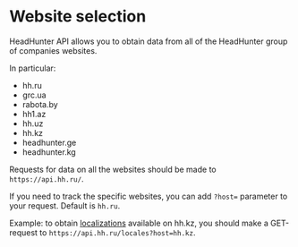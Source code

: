 # Website selection

HeadHunter API allows you to obtain data from all of the HeadHunter group of
companies websites.

In particular:

* hh.ru
* grc.ua
* rabota.by
* hh1.az
* hh.uz
* hh.kz
* headhunter.ge
* headhunter.kg

Requests for data on all the websites should be made to `https://api.hh.ru/`.

If you need to track the specific websites, you can add `?host=` parameter to
your request. Default is `hh.ru`.

Example: to obtain [localizations](https://api.hh.ru/openapi/en/redoc#tag/Public-directories/paths/~1locales/get) available on hh.kz, you should
make a GET-request to `https://api.hh.ru/locales?host=hh.kz`.
